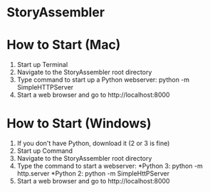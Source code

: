 # StoryAssembler

# How to Start (Mac)
1. Start up Terminal
2. Navigate to the StoryAssembler root directory
3. Type command to start up a Python webserver: python -m SimpleHTTPServer
4. Start a web browser and go to http://localhost:8000

# How to Start (Windows)
1. If you don't have Python, download it (2 or 3 is fine)
2. Start up Command
3. Navigate to the StoryAssembler root directory
4. Type the command to start a webserver:
  *Python 3: python -m http.server
  *Python 2: python -m SimpleHttPServer 
6. Start a web browser and go to http://localhost:8000
